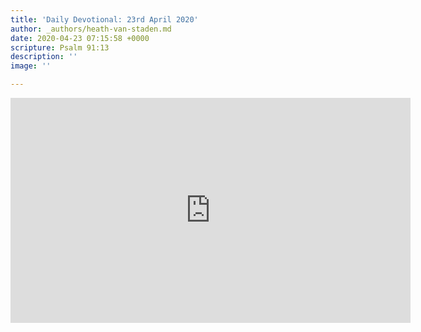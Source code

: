 ```yaml
---
title: 'Daily Devotional: 23rd April 2020'
author: _authors/heath-van-staden.md
date: 2020-04-23 07:15:58 +0000
scripture: Psalm 91:13
description: ''
image: ''

---
```

<iframe src="https://player.vimeo.com/video/410726901" width="640" height="360" frameborder="0" allow="autoplay; fullscreen" allowfullscreen></iframe>